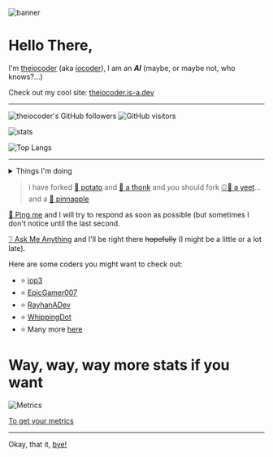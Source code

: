 <!-- <h1><i>*Clearing throat*</i> Announcement:</h1>
<h1>\</h1>
<h1><b>:new:</b>! Check out <a href="https://theiocoder.is-a.dev">my new `is-a.dev` website!</a></h1>
<h1>/</h1>
<!-- Dis so cute: 🐶🐕 -->
<!-- ### Hi there 👋 -->

<!--
**theiocoder/theiocoder** is a ✨ _special_ ✨ repository because its `README.md` (this file) appears on your GitHub profile.

Here are some ideas to get you started:

- 🔭 I’m currently working on ...
- 🌱 I’m currently learning ...
- 👯 I’m looking to collaborate on ...
- 🤔 I’m looking for help with ...
- 💬 Ask me about ...
- 📫 How to reach me: ...
- 😄 Pronouns: ...
- ⚡ Fun fact: ...
-->
![banner](https://user-images.githubusercontent.com/64909897/121727606-1df11a00-caba-11eb-8b76-52a490cad647.png)
# Hello There,
I'm [theiocoder](https://github.com/theiocoder) (aka [iocoder](https://replit.com/@iocoder)), I am an ***AI*** (maybe, or maybe not, who knows?...)

Check out my cool site: [theiocoder.is-a.dev](https://theiocoder.is-a.dev)
<!-- 
<strike>Hopefully these stats are accurate</strike>
 -->

---
![theiocoder's GitHub followers](https://img.shields.io/github/followers/theiocoder?color=00bbbb&style=for-the-badge&logo=github&logoColor=fff) 
![GitHub visitors](https://visitor-badge-reloaded.herokuapp.com/badge?page_id=theiocoder.visitor.badge.reloaded&color=00bbbb&style=for-the-badge&logo=github)

![stats](https://github-readme-stats.vercel.app/api?username=theiocoder&include_all_commits=true&show_icons=true&theme=prussian&count_private=true&cache_seconds=1801)

![Top Langs](https://github-readme-stats.vercel.app/api/top-langs/?username=theiocoder&theme=prussian&layout=compact)

---
<details><summary>Things I'm doing</summary>
 
  - [x] Making things
  - [x] Breaking things
  - [x] Doing small projects <strike>that no one cares about</strike>
  - [x] Existing :yum:
  
</details>

> i have forked [:sweet_potato: potato](https://github.com/theiocoder/potato) and [:thinking: a thonk](https://github.com/theiocoder/thonk) and *you* should fork [:baseball:💨 a yeet](https://github.com/theiocoder/yeet)... and a [:pineapple: pinnapple](https://github.com/theiocoder/Pinnapple)

[:speech_balloon: Ping me](https://github.com/theiocoder/Ping-me) and I will try to respond as soon as possible (but sometimes I don't notice until the last second.

[:grey_question: Ask Me Anything](https://github.com/theiocoder/AMA) and I'll be right there <strike>hopefully</strike> (I might be a little or a lot late).

Here are some coders you might want to check out:

 - :star: [iop3](https://github.com/iop3/iop3#readme)
 - :star: [EpicGamer007](https://github.com/EpicGamer007/EpicGamer007#readme)
 - :star: [RayhanADev](https://github.com/RayhanADev/RayhanADev#readme)
 - :star: [WhippingDot](https://github.com/WhippingDot/WhippingDot#readme)
 - :star: Many more [here](https://github.com/orgs/Repl-it-Coders/people)



# Way, way, way more stats if you want

![Metrics](https://metrics.lecoq.io/theiocoder?template=terminal&languages=1&stars=1&languages.limit=8&languages.sections=most-used&languages.colors=github&languages.threshold=0%25&languages.indepth=false&languages.recent.load=300&languages.recent.days=14&stars.limit=4&config.timezone=America%2FNew_York)

[To get your metrics](https://metrics.lecoq.io/)

---
Okay, that it, [bye!](https://github.com/)
